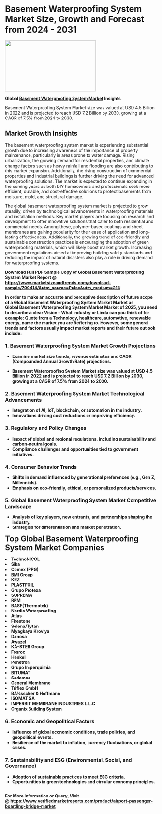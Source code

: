 <H1>Basement Waterproofing System Market Size, Growth and Forecast from 2024 - 2031</H1><img class="aligncenter size-medium wp-image-584254" src="https://thirdeyenews.in/wp-content/uploads/2024/09/Global-Market-Research-300x168.jpeg" alt="" width="300" height="168" /><p><strong>Global&nbsp;<a href="https://www.marketsizeandtrends.com/download-sample/790414/&amp;utm_source=Pulse&amp;utm_medium=214">Basement Waterproofing System Market</a> Insights</strong></p><p>Basement Waterproofing System Market size was valued at USD 4.5 Billion in 2022 and is projected to reach USD 7.2 Billion by 2030, growing at a CAGR of 7.5% from 2024 to 2030.</p><p><h2>Market Growth Insights</h2> <p>The basement waterproofing system market is experiencing substantial growth due to increasing awareness of the importance of property maintenance, particularly in areas prone to water damage. Rising urbanization, the growing demand for residential properties, and climate change factors such as heavy rainfall and flooding are also contributing to this market expansion. Additionally, the rising construction of commercial properties and industrial buildings is further driving the need for advanced waterproofing solutions. The market is expected to continue expanding in the coming years as both DIY homeowners and professionals seek more efficient, durable, and cost-effective solutions to protect basements from moisture, mold, and structural damage.</p> <p><strong></strong></p> <p>The global basement waterproofing system market is projected to grow steadily, driven by technological advancements in waterproofing materials and installation methods. Key market players are focusing on research and development to offer innovative solutions that cater to both residential and commercial needs. Among these, polymer-based coatings and sheet membranes are gaining popularity for their ease of application and long-lasting effectiveness. Additionally, the growing trend of eco-friendly and sustainable construction practices is encouraging the adoption of green waterproofing materials, which will likely boost market growth. Increasing government regulations aimed at improving building safety standards and reducing the impact of natural disasters also play a role in driving demand for waterproofing systems.</p> <p><strong></p><p><span class=""><strong>Download Full PDF Sample Copy of Global Basement Waterproofing System Market Report</strong> @ <a href="https://www.marketsizeandtrends.com/download-sample/790414/&amp;utm_source=Pulse&amp;utm_medium=214" target="_blank">https://www.marketsizeandtrends.com/download-sample/790414/&amp;utm_source=Pulse&amp;utm_medium=214</a></span></p><p>In order to make an accurate and perceptive description of future scope of a Global&nbsp;Basement Waterproofing System Market Market as Global&nbsp;Basement Waterproofing System Market Market of 2025, you need to describe a clear Vision &ndash; What Industry or Linda can you think of for example: Quote from a Technology, healthcare, automotive, renewable energy, name the market you are Reffering to. However, some general trends and factors usually impact market reports and their future outlook include:</p><h3>1.&nbsp;<strong>Basement Waterproofing System Market Growth Projections</strong></h3><ul><li>Examine market size trends, revenue estimates and CAGR (Compounded Annual Growth Rate) projections.</li><li><p>Basement Waterproofing System Market size was valued at USD 4.5 Billion in 2022 and is projected to reach USD 7.2 Billion by 2030, growing at a CAGR of 7.5% from 2024 to 2030.</p></li></ul><h3>2.&nbsp;<strong>Basement Waterproofing System Market Technological Advancements</strong></h3><ul><li>Integration of AI, IoT, blockchain, or automation in the industry.</li><li>Innovations driving cost reductions or improving efficiency.</li></ul><h3>3.&nbsp;<strong>Regulatory and Policy Changes</strong></h3><ul><li>Impact of global and regional regulations, including sustainability and carbon-neutral goals.</li><li>Compliance challenges and opportunities tied to government initiatives.</li></ul><h3>4.&nbsp;<strong>Consumer Behavior Trends</strong></h3><ul><li>Shifts in demand influenced by generational preferences (e.g., Gen Z, Millennials).</li><li>Emphasis on eco-friendly, ethical, or personalized products/services.</li></ul><h3>5.&nbsp;<strong>Global Basement Waterproofing System Market Competitive Landscape</strong></h3><ul><li>Analysis of key players, new entrants, and partnerships shaping the industry.</li><li>Strategies for differentiation and market penetration.</li></ul><p data-pm-slice="1 1 []"><span style="color: inherit; font-family: inherit; font-size: 25px;">Top Global Basement Waterproofing System Market Companies</span></p><div class="" data-test-id=""><p><li>TechnoNICOL</li><li> Sika</li><li> Comex (PPG)</li><li> BMI Group</li><li> KRZ</li><li> PLASTFOIL</li><li> Grupo Protexa</li><li> SOPREMA</li><li> RPM</li><li> BASF(Thermotek)</li><li> Nordic Waterproofing</li><li> Atlas</li><li> Firestone</li><li> Selena/Tytan</li><li> Myagkaya Krovlya</li><li> Danosa</li><li> Awazel</li><li> KÃ–STER Group</li><li> Fosroc</li><li> Henkel</li><li> Penetron</li><li> Grupo Imperquimia</li><li> BITUMAT</li><li> Sodamco</li><li> General Membrane</li><li> Triflex GmbH</li><li> BÃ¼sscher & Hoffmann</li><li> ISOMAT SA</li><li> IMPERBIT MEMBRANE INDUSTRIES L.L.C</li><li> Organix Building System</li></p></div><h3>6.&nbsp;<strong>Economic and Geopolitical Factors</strong></h3><ul><li>Influence of global economic conditions, trade policies, and geopolitical events.</li><li>Resilience of the market to inflation, currency fluctuations, or global crises.</li></ul><h3>7.&nbsp;<strong>Sustainability and ESG (Environmental, Social, and Governance)</strong></h3><ul><li>Adoption of sustainable practices to meet ESG criteria.</li><li>Opportunities in green technologies and circular economy principles.</li></ul><h2><strong style="font-size: 14px;">For More Information or Query, Visit @&nbsp;</strong><a style="background-color: #ffffff; font-size: 14px;" href="https://www.marketsizeandtrends.com/report/basement-waterproofing-system-market/" target="_blank">https://www.verifiedmarketreports.com/product/airport-passenger-boarding-bridge-market</a></h2>
